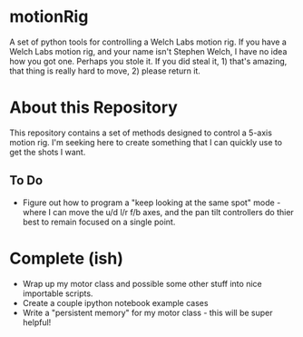 # motionRig

A set of python tools for controlling a Welch Labs motion rig. If you have a Welch Labs motion rig, and your name isn't Stephen Welch, I have no idea how you got one. Perhaps you stole it. If you did steal it, 1) that's amazing, that thing is really hard to move, 2) please return it. 

# About this Repository
This repository contains a set of methods designed to control a 5-axis motion rig. I'm seeking here to create something that I can quickly use to get the shots I want. 

## To Do
- Figure out how to program a "keep looking at the same spot" mode - where I can move the u/d l/r f/b axes, and the pan tilt controllers do thier best to remain focused on a single point.

# Complete (ish)
- Wrap up my motor class and possible some other stuff into nice importable scripts.
- Create a couple ipython notebook example cases
- Write a "persistent memory" for my motor class - this will be super helpful!


